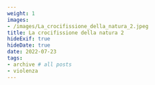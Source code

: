 ```yaml
---
weight: 1
images:
- /images/La_crocifissione_della_natura_2.jpeg
title: La crocifissione della natura 2
hideExif: true
hideDate: true
date: 2022-07-23
tags:
- archive # all posts
- violenza
---
```

